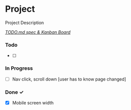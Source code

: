 # Project

Project Description

<em>[TODO.md spec & Kanban Board](https://bit.ly/3fCwKfM)</em>

### Todo

- [ ]   

### In Progress

- [ ] Nav click, scroll down [user has to know page changed]  

### Done ✓

- [x] Mobile screen width  

